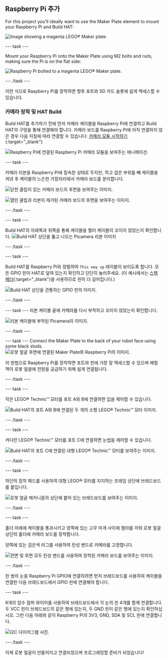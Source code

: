 ## Raspberry Pi 추가

For this project you'll ideally want to use the Maker Plate element to mount your Raspberry Pi and Build HAT:

![Image showing a magenta LEGO® Maker plate.](images/build_10.png)

--- task ---

Mount your Raspberry Pi onto the Maker Plate using M2 bolts and nuts, making sure the Pi is on the flat side:

 ![Raspberry Pi bolted to a magenta LEGO® Maker plate.](images/build_11.jpg)

--- /task ---

이런 식으로 Raspberry Pi를 장착하면 향후 포트와 SD 카드 슬롯에 쉽게 액세스할 수 있습니다.

### 카메라 장착 및 HAT Build

Build HAT를 추가하기 전에 먼저 카메라 케이블을 Raspberry Pi에 연결하고 Build HAT의 구멍을 통해 연결해야 합니다. 카메라 보드를 Raspberry Pi에 아직 연결하지 않은 경우 다음 지침에 따라 연결할 수 있습니다: [카메라 모듈 시작하기](https://projects.raspberrypi.org/en/projects/getting-started-with-picamera){:target="_blank"}

![Raspberry Pi에 연결된 Raspberry Pi 카메라 모듈을 보여주는 애니메이션.](images/connect-camera.gif)

--- task ---

카메라 리본을 Raspberry Pi에 접속한 상태로 두지만, 작고 검은 부위를 빼 케이블을 꺼낸 후 케이블의 느슨한 가장자리에서 카메라 보드를 분리합니다.

![닫힌 클립이 있는 카메라 보드의 후면을 보여주는 이미지.](images/build_12.jpg)

![열린 클립과 리본이 제거된 카메라 보드의 후면을 보여주는 이미지.](images/build_13.jpg)

--- /task ---

--- task ---

Build HAT의 아래쪽과 위쪽을 통해 케이블을 찔러 케이블이 꼬이지 않았는지 확인합니다. ![Build HAT 상단을 뚫고 나오는 Picamera 리본 이미지](images/build_14.jpg)

--- /task ---

--- task ---

Build HAT를 Raspberry Pi와 정렬하여 `This way up` 레이블이 보이도록 합니다. 모든 GPIO 핀이 HAT로 덮여 있는지 확인하고 단단히 눌러주세요. (이 예시에서는 [스택 헤더](https://www.adafruit.com/product/2223){:target="_blank"}을 사용하므로 핀이 더 길어집니다.)

![Build HAT 상단을 관통하는 GPIO 핀의 이미지.](images/build_15.jpg)

--- /task ---

--- task --- 리본 케이블 끝에 카메라를 다시 부착하고 꼬이지 않았는지 확인합니다.

![리본 케이블에 부착된 Picamera의 이미지.](images/build_16.jpg)

--- /task ---

--- task --- Connect the Maker Plate to the back of your robot face using some black studs. ![로봇 얼굴 후면에 연결된 Maker Plate와 Raspberry Pi의 이미지.](images/build_17.jpg)

이 방법으로 Raspberry Pi를 장착하면 포트와 핀에 가장 잘 액세스할 수 있으며 배럴 잭이 로봇 얼굴에 전원을 공급하기 위해 쉽게 연결됩니다.

--- /task ---

--- task ---

작은 LEGO® Technic™ 모터를 포트 A와 B에 연결하면 입을 제어할 수 있습니다.

![Build HAT의 포트 A와 B에 연결된 두 개의 소형 LEGO® Technic™ 모터 이미지.](images/build_18.jpg)

--- /task ---

--- task ---

커다란 LEGO® Technic™ 모터를 포트 C에 연결하면 눈썹을 제어할 수 있습니다.

![Build HAT의 포트 C에 연결된 대형 LEGO® Technic™ 모터를 보여주는 이미지.](images/build_19.jpg)

--- /task ---

--- task ---

하단의 접착 패드를 사용하여 대형 LEGO® 모터를 지지하는 프레임 상단에 브레드보드를 붙입니다.

![로봇 얼굴 메커니즘의 상단에 붙어 있는 브레드보드를 보여주는 이미지.](images/build_20.jpg)

--- /task ---

--- task ---

홀더 아래에 케이블을 통과시키고 양쪽에 있는 고무 마개 사이에 캠라를 끼워 로봇 얼굴 상단의 홀더에 카메라 보드를 장착합니다.

양쪽에 있는 검은색 러그를 사용하여 탄성 밴드로 카메라를 고정합니다.

![전면 및 후면 모두 탄성 밴드를 사용하여 장착된 카메라 보드를 보여주는 이미지.](images/build_21.jpg)

--- /task ---

한 쌍의 눈을 Raspberry Pi GPIO에 연결하려면 먼저 브레드보드를 사용하여 케이블을 연결한 다음 브레드보드에서 GPIO 핀에 연결해야 합니다.

--- task ---

8개의 암수 점퍼 와이어를 사용하여 브레드보드에서 각 눈의 핀 4개를 함께 연결합니다. 두 VCC 핀이 브레드보드의 같은 행에 있는지, 두 GND 핀이 같은 행에 있는지 확인하십시오. 그런 다음 아래와 같이 Raspberry Pi의 3V3, GND, SDA 및 SCL 핀에 연결합니다.

![I2C 다이어그램 사진.](images/eye_wiring.png)

--- /task ---

이제 로봇 얼굴이 만들어지고 연결되었으며 프로그래밍할 준비가 되었습니다!





